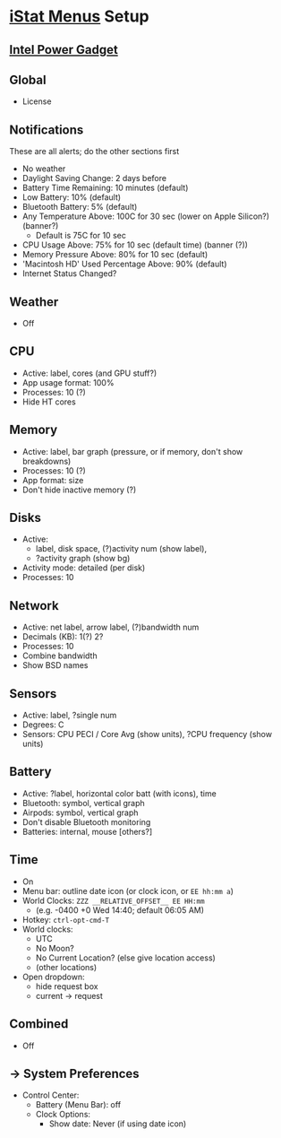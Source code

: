 # [iStat Menus][istat] Setup

[istat]: https://bjango.com/mac/istatmenus/

## [Intel Power Gadget][intel-power-gadget]

[intel-power-gadget]: https://software.intel.com/content/www/us/en/develop/articles/intel-power-gadget.html

## Global

* License

## Notifications

These are all alerts; do the other sections first

* No weather
* Daylight Saving Change: 2 days before
* Battery Time Remaining: 10 minutes (default)
* Low Battery: 10% (default)
* Bluetooth Battery: 5% (default)
* Any Temperature Above: 100C for 30 sec (lower on Apple Silicon?) (banner?)
    * Default is 75C for 10 sec
* CPU Usage Above: 75% for 10 sec (default time) (banner (?))
* Memory Pressure Above: 80% for 10 sec (default)
* 'Macintosh HD' Used Percentage Above: 90% (default)
* Internet Status Changed?

## Weather

* Off

## CPU

* Active: label, cores (and GPU stuff?)
* App usage format: 100%
* Processes: 10 (?)
* Hide HT cores

## Memory

* Active: label, bar graph (pressure, or if memory, don't show breakdowns)
* Processes: 10 (?)
* App format: size
* Don't hide inactive memory (?)

## Disks

* Active:
    * label, disk space, (?)activity num (show label),
    * ?activity graph (show bg)
* Activity mode: detailed (per disk)
* Processes: 10

## Network

* Active: net label, arrow label, (?)bandwidth num
* Decimals (KB): 1(?) 2?
* Processes: 10
* Combine bandwidth
* Show BSD names

## Sensors

* Active: label, ?single num
* Degrees: C
* Sensors: CPU PECI / Core Avg (show units), ?CPU frequency (show units)

## Battery

* Active: ?label, horizontal color batt (with icons), time
* Bluetooth: symbol, vertical graph
* Airpods: symbol, vertical graph
* Don't disable Bluetooth monitoring
* Batteries: internal, mouse [others?]

## Time

* On
* Menu bar: outline date icon (or clock icon, or `EE hh:mm a`)
* World Clocks: `ZZZ __RELATIVE_OFFSET__ EE HH:mm`
    * (e.g. -0400 +0 Wed 14:40; default 06:05 AM)
* Hotkey: `ctrl-opt-cmd-T`
* World clocks:
    * UTC
    * No Moon?
    * No Current Location? (else give location access)
    * (other locations)
* Open dropdown:
    * hide request box
    * current -> request

## Combined

* Off

## -> System Preferences

* Control Center:
    * Battery (Menu Bar): off
    * Clock Options:
        * Show date: Never (if using date icon)
